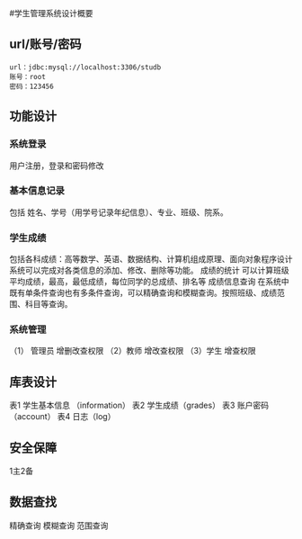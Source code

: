 #学生管理系统设计概要

## url/账号/密码
```aidl
url：jdbc:mysql://localhost:3306/studb 
账号：root
密码：123456
```
## 功能设计

### 系统登录
用户注册，登录和密码修改
### 基本信息记录
包括 姓名、学号（用学号记录年纪信息）、专业、班级、院系。
### 学生成绩
包括各科成绩：高等数学、英语、数据结构、计算机组成原理、面向对象程序设计
系统可以完成对各类信息的添加、修改、删除等功能。
成绩的统计
可以计算班级平均成绩，最高，最低成绩，每位同学的总成绩、排名等
成绩信息查询
在系统中既有单条件查询也有多条件查询，可以精确查询和模糊查询。按照班级、成绩范围、科目等查询。
### 系统管理
（1） 管理员
增删改查权限
（2）教师
增改查权限
（3）学生
增查权限


## 库表设计
表1 学生基本信息 （information）
表2 学生成绩（grades）
表3 账户密码（account）
表4 日志（log）


## 安全保障
1主2备

## 数据查找
精确查询
模糊查询
范围查询






